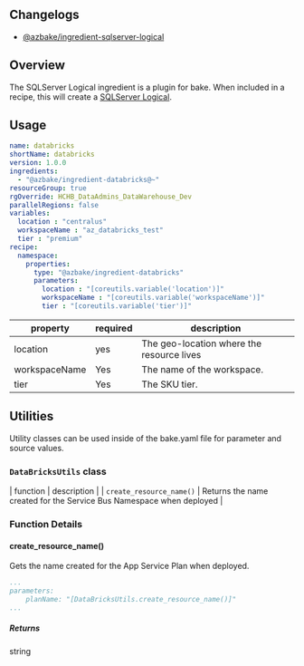 ## Changelogs

* [@azbake/ingredient-sqlserver-logical](./CHANGELOG.md)

## Overview

The SQLServer Logical ingredient is a plugin for bake. When included in a recipe, this will create a [SQLServer Logical](https://docs.microsoft.com/en-us/azure/sql-database/sql-database-servers).

## Usage

```yaml
name: databricks
shortName: databricks
version: 1.0.0
ingredients:
  - "@azbake/ingredient-databricks@~"
resourceGroup: true
rgOverride: HCHB_DataAdmins_DataWarehouse_Dev
parallelRegions: false
variables:
  location : "centralus"
  workspaceName : "az_databricks_test"
  tier : "premium"
recipe:
  namespace:
    properties:
      type: "@azbake/ingredient-databricks"
      parameters:
        location : "[coreutils.variable('location')]"
        workspaceName : "[coreutils.variable('workspaceName')]"
        tier : "[coreutils.variable('tier')]"
```

| property | required | description |
| -------- | -------- | ----------- |
| location | yes | The geo-location where the resource lives |
| workspaceName | Yes | The name of the workspace. |
| tier | Yes | The SKU tier. |


## Utilities

Utility classes can be used inside of the bake.yaml file for parameter and source values.

### ``DataBricksUtils`` class

| function | description |
| `create_resource_name()` | Returns the name created for the Service Bus Namespace when deployed |

### Function Details

#### create_resource_name()

Gets the name created for the App Service Plan when deployed.

```yaml
...
parameters:
    planName: "[DataBricksUtils.create_resource_name()]"
...
```

##### Returns

string